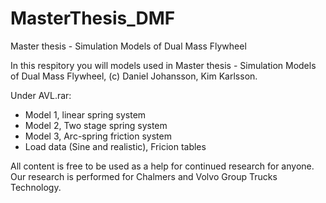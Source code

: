 # MasterThesis_DMF
Master thesis - Simulation Models of Dual Mass Flywheel

In this respitory you will models used in Master thesis - Simulation Models of Dual Mass Flywheel, (c) Daniel Johansson, Kim Karlsson. 

Under AVL.rar:
  - Model 1, linear spring system
  - Model 2, Two stage spring system
  - Model 3, Arc-spring friction system
  - Load data (Sine and realistic), Fricion tables

All content is free to be used as a help for continued research for anyone. Our research is performed for Chalmers and Volvo Group Trucks Technology.
